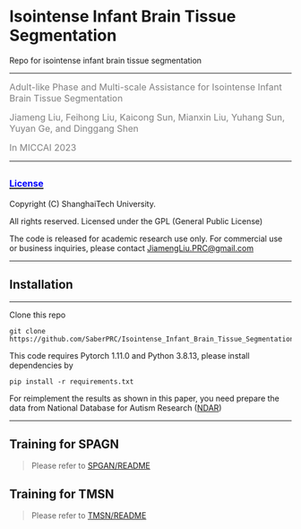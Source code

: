 # Isointense Infant Brain Tissue Segmentation
Repo for isointense infant brain tissue segmentation

***
<font color=gray size=3>Adult-like Phase and Multi-scale Assistance for Isointense Infant Brain Tissue Segmentation</font>

<font color=gray size=3>Jiameng Liu, Feihong Liu, Kaicong Sun, Mianxin Liu, Yuhang Sun, Yuyan Ge, and Dinggang Shen</font>

<font color=gray size=3>In MICCAI 2023</font> 
***

## [<font color=blue size=3>License</font> ](./LICENSE)

Copyright (C) ShanghaiTech University.

All rights reserved. Licensed under the GPL (General Public License)

The code is released for academic research use only. For commercial use or business inquiries, please contact JiamengLiu.PRC@gmail.com

***

## Installation
***

Clone this repo
```shell
git clone https://github.com/SaberPRC/Isointense_Infant_Brain_Tissue_Segmentation.git
```
This code requires Pytorch 1.11.0 and Python 3.8.13, please install dependencies by
```shell
pip install -r requirements.txt
```
For reimplement the results as shown in this paper, you need prepare the data from National Database for Autism Research ([NDAR](https://healthdata.gov/dataset/National-Database-for-Autism-Research-NDAR-/7ue5-z77y/data))


***
## Training for SPAGN
> Please refer to [SPGAN/README](./SPGAN/README.md)


## Training for TMSN
> Please refer to [TMSN/README](./TMSN/README.md)